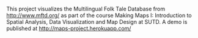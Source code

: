 This project visualizes the Multilingual Folk Tale Database from http://www.mftd.org/ as part of the course Making Maps I: Introduction to Spatial Analysis, Data Visualization and Map Design at SUTD. A demo is published at http://maps-project.herokuapp.com/